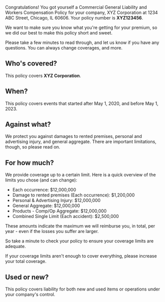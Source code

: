 Congratulations! You got yourself a Commercial General Liability and Workers Compensation Policy for your company, XYZ Corporation at 1234 ABC Street, Chicago, IL 60606. Your policy number is **XYZ123456**.

We want to make sure you know what you're getting for your premium, so we did our best to make this policy short and sweet.

Please take a few minutes to read through, and let us know if you have any questions. You can always change coverages, and more.

## Who's covered?
This policy covers **XYZ Corporation**.

## When?
This policy covers events that started after May 1, 2020, and before May 1, 2023.

## Against what?
We protect you against damages to rented premises, personal and advertising injury, and general aggregate. There are important limitations, though, so please read on.

## For how much?
We provide coverage up to a certain limit. Here is a quick overview of the limits you chose (and can change):

- Each occurrence: $12,000,000
- Damage to rented premises (Each occurrence): $1,200,000
- Personal & Advertising Injury: $12,000,000
- General Aggregate: $12,000,000
- Products - Comp/Op Aggregate: $12,000,000
- Combined Single Limit (Each accident): $2,500,000

These amounts indicate the maximum we will reimburse you, in total, per year - even if the losses you suffer are larger.

So take a minute to check your policy to ensure your coverage limits are adequate.

If your coverage limits aren't enough to cover everything, please increase your total coverage.

## Used or new?
This policy covers liability for both new and used items or operations under your company's control.